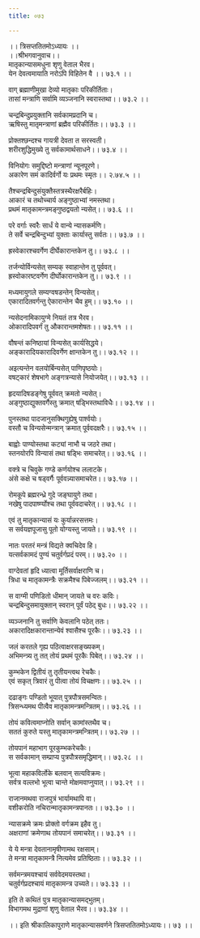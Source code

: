 ```yaml
---
title: ०७३

---
```

।। त्रिसप्ततितमोऽध्यायः ।।  
।।श्रीभगवानुवाच।।  
मातृकान्यासमधुना शृणु वेताल भैरव।  
येन देवत्वमायाति नरोऽपि विहितेन वै ।। ७३.१ ।।  
  
वाग् ब्रह्माणीमुखा देव्यो मातृकाः परिकीर्तिताः।  
तासां मन्त्राणि सर्वामि व्यञ्जनानि स्वरास्तथा।। ७३.२ ।।  
  
चन्द्रबिन्दुप्रयुक्तानि सर्वकामप्रदानि च।  
ऋषिस्तु मातृमन्त्राणां ब्रह्मैव परिकीर्तितः।। ७३.३ ।।  
  
प्रोक्तश्छन्दश्च गायत्री देवता त सरस्वती।  
शरीरशुद्धिमुख्ये तु सर्वकामार्थसाधने।। ७३.४ ।।  
  
विनियोगः समुद्दिष्टो मन्त्राणां न्यूनपूरणे।  
अकारेण समं कादिर्वर्गो यः प्रथमः स्मृतः।। २.७४.५ ।।  
  
तैश्चन्द्रबिन्दुसंयुक्तैस्तत्रस्थैरक्षरैर्बहिः।  
आकारं च तथोच्चार्य अङ्गुष्ठाभ्यां नमस्तथा।  
प्रथमं मातृकामन्त्रमङ्गुष्ठद्वयतो न्यसेत्।। ७३.६ ।।  
  
परे वर्गाः स्वरैः सार्धं ये वान्ये न्यासकर्मणि।  
ते सर्वे चन्द्रबिन्दुभ्यां युक्ताः कार्यास्तु सर्वतः।। ७३.७ ।।  
  
ह्रस्वेकारश्चवर्गेण दीर्घेकारान्तकेन तु।। ७३.८ ।।  
  
तर्जन्योर्विन्यसेत् सम्यक् स्वाहान्तेन तु पूर्ववत्।  
ह्रस्वोकारष्टवर्गेण दीर्घोकारान्तकेन तु।। ७३.९ ।।  
  
मध्यमायुगले सम्यग्वषडन्तेन् विन्यसेत्।  
एकारादितवर्गन्तु ऐकारान्तेन चैव हुम्।। ७३.१० ।।  
  
न्यसेदनामिकायुग्मे नियतं तत्र भैरव।  
ओकारादिपवर्गं तु औकारान्तमशेषतः।। ७३.११ ।।  
  
वौषन्तं कनिष्ठायां विन्यसेत् कार्यसिद्धये।  
अङ्कारादियकारादिवर्गेण क्षान्तकेन तु।। ७३.१२ ।।  
  
अइत्यन्तेन वलयोर्बिन्यसेत् पाणिपृष्ठयोः।  
वषट्कारं शेषभागे अङ्गत्रन्यासे नियोजयेत्।। ७३.१३ ।।  
  
हृदयादिषडङ्गेषु पूर्ववत् क्रमतो न्यसेत्।  
अङ्गुष्ठाद्युक्तवर्गैस्तु क्रमात् षड्भिस्तथाविधैः।। ७३.१४ ।।  
  
पुनस्तथा पादजानुसक्थिगुह्येषु पार्श्वयोः।  
वस्तौ च विन्यसेन्मन्त्रान् क्रमात् पूर्ववदक्षरैः।। ७३.१५ ।।  
  
बाह्वोः पाण्योस्तथा कट्यां नाभौ च जठरे तथा।  
स्तनयोरपि विन्यासं तथा षड्भिः समाचरेत्।। ७३.१६ ।।  
  
वक्त्रे च चिवुके गण्डे कर्णयोश्च ललाटके।  
अंसे कक्षे च षड्वर्गैः पूर्ववन्न्यासमाचरेत।। ७३.१७ ।।  
  
रोमकूपे ब्रह्मरन्ध्रे गुदे जङ्घायुगे तथा।  
नखेषु पादपार्ष्ण्योश्च तथा पूर्ववदाचरेत्।। ७३.१८ ।।  
  
एवं तु मातृकान्यासं यः कुर्यान्नरसत्तमः।  
स सर्वयज्ञपूजासु पूतो योग्यस्तु जायते।। ७३.१९ ।।  
  
नातः परतरं मन्त्रं विद्यते क्वचिदेव हि।  
यत्सर्वकामदं पुण्यं चतुर्वर्गप्रदं परम्।। ७३.२० ।।  
  
वाग्देवतां हृदि ध्यात्वा मूर्तिसर्वाक्षराणि च।  
त्रिधा च मातृकामन्त्रैः सक्रमैश्च पिबेज्जलम्।। ७३.२१ ।।  
  
स वाग्मी पणिडितो धीमान् जायते च वरः कविः।  
चन्द्रबिन्दुसमायुक्तान् स्वरान् पूर्वं पठेद् बुधः।। ७३.२२ ।।  
  
व्यञ्जनानि तु सर्वाणि केवलानि पठेत् ततः।  
अकारादिक्षकारान्तान्येवं श्वासैश्च पूरकैः।। ७३.२३ ।।  
  
जलं करतले गृह्य पठित्वाक्षरसङ्ख्यकम्।  
अभिमन्त्र्य तु तत् तोयं प्रथमं पूरकैः पिबेत्।। ७३.२४ ।।  
  
कुम्भकेन द्वितीयं तु तृतीयन्त्वथ रेचकैः।  
एवं सकृत् त्रिवारं तु पीत्वा तोयं विचक्षणः।। ७३.२५ ।।  
  
दढाङ्गः पण्डितो भूयात् पुत्रपौत्रसमन्वितः।  
त्रिसन्ध्यमथ पीत्वैव मातृकामन्त्रमन्त्रितम्।। ७३.२६ ।।  
  
तोयं कवित्वमाप्नोति सर्वान् कामांस्तथैव च।  
सततं कुरुते यस्तु मातृकामन्त्रमन्त्रितम्।। ७३.२७ ।।  
  
तोयपानं महाभाग पूरकुम्भकरेचकैः।  
स सर्वकामान् सम्प्राप्य पुत्रपौत्रसमृद्धिमान्।। ७३.२८ ।।  
  
भूत्वा महाकविर्लोके बलवान् सत्यविक्रमः।  
सर्वत्र वल्लभो भूत्वा चान्ते मोक्षमवाप्नुयात्।। ७३.२९ ।।  
  
राजानमथवा राजपुत्रं भार्यामथापि वा।  
वशीकरोति नचिरान्मातृकामन्त्रपानतः।। ७३.३० ।।  
  
न्यासक्रमे क्रमः प्रोक्तो वर्गक्रम इहैव तु।  
अक्षराणां क्रमेणाथ तोयपानं समाचरेत्।। ७३.३१ ।।  
  
ये ये मन्त्रा देवतानामृषीणामथ रक्षसाम्।  
ते मन्त्रा मातृकामन्त्रै नित्यमेव प्रतिष्ठिताः।। ७३.३२ ।।  
  
सर्वमन्त्रमयश्चायं सर्ववेदमयस्तथा।  
चतुर्वर्गप्रदश्चायं मातृकामन्त्र उच्यते।। ७३.३३ ।।  
  
इति ते कथितं पुत्र मातृकान्यासमद्भुतम्।  
विभागमथ मुद्राणां शृणु वेताल भैरव।। ७३.३४ ।।  
  
।। इति श्रीकालिकापुराणे मातृकान्यासवर्णने त्रिसप्ततितमोऽध्यायः।। ७३ ।।